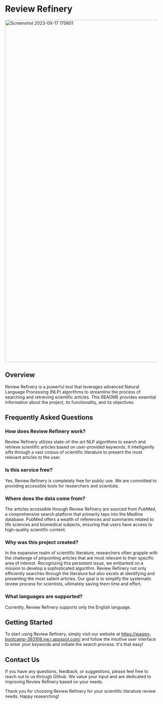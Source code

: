 # Review Refinery
<img width="1126" alt="Screenshot 2023-09-17 175601" src="https://github.com/CuevasEli/NLP-Systematic-review/assets/111251905/7d10a18c-a085-44bd-9301-4e12051f3fa2">

## Overview

Review Refinery is a powerful tool that leverages advanced Natural Language Processing (NLP) algorithms to streamline the process of searching and retrieving scientific articles. This README provides essential information about the project, its functionality, and its objectives.

## Frequently Asked Questions

### How does Review Refinery work?

Review Refinery utilizes state-of-the-art NLP algorithms to search and retrieve scientific articles based on user-provided keywords. It intelligently sifts through a vast corpus of scientific literature to present the most relevant articles to the user.

### Is this service free?

Yes, Review Refinery is completely free for public use. We are committed to providing accessible tools for researchers and scientists.

### Where does the data come from?

The articles accessible through Review Refinery are sourced from PubMed, a comprehensive search platform that primarily taps into the Medline database. PubMed offers a wealth of references and summaries related to life sciences and biomedical subjects, ensuring that users have access to high-quality scientific content. 

### Why was this project created?

In the expansive realm of scientific literature, researchers often grapple with the challenge of pinpointing articles that are most relevant to their specific area of interest. Recognizing this persistent issue, we embarked on a mission to develop a sophisticated algorithm. Review Refinery not only efficiently searches through the literature but also excels at identifying and presenting the most salient articles. Our goal is to simplify the systematic review process for scientists, ultimately saving them time and effort.

### What languages are supported?

Currently, Review Refinery supports only the English language.

## Getting Started

To start using Review Refinery, simply visit our website at https://wagon-bootcamp-393108.nw.r.appspot.com/ and follow the intuitive user interface to enter your keywords and initiate the search process. It's that easy!

## Contact Us

If you have any questions, feedback, or suggestions, please feel free to reach out to us through Github. We value your input and are dedicated to improving Review Refinery based on your needs.

Thank you for choosing Review Refinery for your scientific literature review needs. Happy researching!
